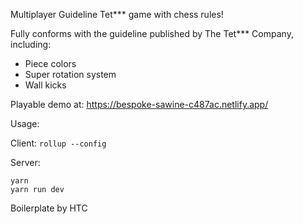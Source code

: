 Multiplayer Guideline Tet*** game with chess rules!

Fully conforms with the guideline published by The Tet*** Company, including: 

- Piece colors
- Super rotation system
- Wall kicks

Playable demo at: https://bespoke-sawine-c487ac.netlify.app/

Usage:

Client: 
```rollup --config```

Server:
```
yarn
yarn run dev
```

Boilerplate by HTC
